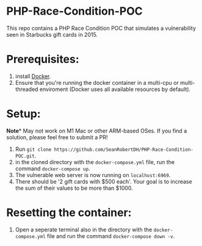 # PHP-Race-Condition-POC
This repo contains a PHP Race Condition POC that simulates a vulnerability seen in Starbucks gift cards in 2015.

# Prerequisites:
1. install [Docker](https://docs.docker.com/get-docker/).
2. Ensure that you're running the docker container in a multi-cpu or multi-threaded enviroment (Docker uses all available resources by default).

# Setup:
**Note*** May not work on M1 Mac or other ARM-based OSes. If you find a solution, please feel free to submit a PR!

1. Run `git clone https://github.com/SeanRobertDH/PHP-Race-Condition-POC.git`.
2. in the cloned directory with the `docker-compose.yml` file, run the command `docker-compose up`.
3. The vulnerable web server is now running on `localhost:6969`.
4. There should be '2 gift cards with $500 each'. Your goal is to increase the sum of their values to be more than $1000.

# Resetting the container:
1. Open a seperate terminal also in the directory with the `docker-compose.yml` file and run the command `docker-compose down -v`.
